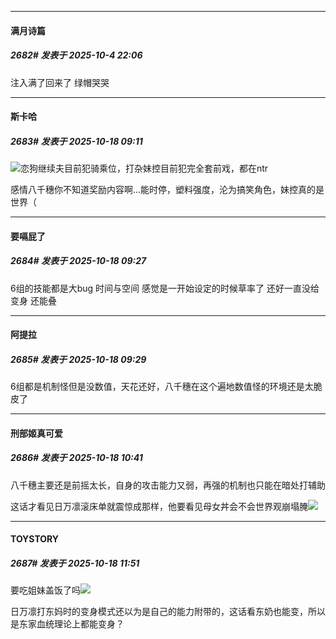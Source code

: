 ﻿
*****

####  满月诗篇  
##### 2682#       发表于 2025-10-4 22:06

注入满了回来了
绿帽哭哭

*****

####  斯卡哈  
##### 2683#       发表于 2025-10-18 09:11

<img src="https://static.stage1st.com/image/smiley/face2017/037.png" referrerpolicy="no-referrer">恋狗继续夫目前犯骑乘位，打杂妹控目前犯完全套前戏，都在ntr

感情八千穗你不知道奖励内容啊...能时停，塑料强度，沦为搞笑角色，妹控真的是世界（


*****

####  要嗝屁了  
##### 2684#       发表于 2025-10-18 09:27

6组的技能都是大bug 时间与空间 感觉是一开始设定的时候草率了 还好一直没给变身 还能叠

*****

####  阿提拉  
##### 2685#       发表于 2025-10-18 09:29

6组都是机制怪但是没数值，天花还好，八千穗在这个遍地数值怪的环境还是太脆皮了


*****

####  刑部姬真可爱  
##### 2686#       发表于 2025-10-18 10:41

八千穗主要还是前摇太长，自身的攻击能力又弱，再强的机制也只能在暗处打辅助

这话才看见日万凛滚床单就震惊成那样，他要看见母女丼会不会世界观崩塌腌<img src="https://static.stage1st.com/image/smiley/face2017/076.png" referrerpolicy="no-referrer">

*****

####  TOYSTORY  
##### 2687#       发表于 2025-10-18 11:51

要吃姐妹盖饭了吗<img src="https://static.stage1st.com/image/smiley/face2017/067.png" referrerpolicy="no-referrer">

日万凛打东妈时的变身模式还以为是自己的能力附带的，这话看东奶也能变，所以是东家血统理论上都能变身？

